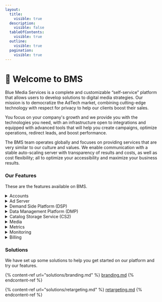```yaml
---
layout:
  title:
    visible: true
  description:
    visible: false
  tableOfContents:
    visible: true
  outline:
    visible: true
  pagination:
    visible: true
---
```


# 👋 Welcome to BMS

Blue Media Services is a complete and customizable “self-service” platform that allows users to develop solutions to digital media strategies. Our mission is to democratize the AdTech market, combining cutting-edge technology with respect for privacy to help our clients boost their sales.

You focus on your company's growth and we provide you with the technologies you need, with an infrastructure open to integrations and equipped with advanced tools that will help you create campaigns, optimize operations, redirect leads, and boost performance.

The BMS team operates globally and focuses on providing services that are very similar to our culture and values. We enable communication with a stable auto-scaling server with transparency of results and costs, as well as cost flexibility; all to optimize your accessibility and maximize your business results.

### Our Features

These are the features available on BMS.

<details>

<summary>Accounts</summary>

[Overview](product-documentation/accounts.md)

</details>

<details>

<summary>Ad Server</summary>

[Overview](product-documentation/ad-server/)

[Creatives](product-documentation/ad-serving/creatives.md)

[Creative Groups](product-documentation/ad-serving/creative-groups.md)

[Creative Metrics](product-documentation/ad-server/creatives-metrics.md)

[Ads](product-documentation/ad-server/ads/)

[Ads Metrics](product-documentation/ad-server/ads/ads-metrics.md)

[Ad Exchange Review](product-documentation/ad-server/ads/ad-exchange-review.md)

[Creative Builder](product-documentation/ad-server/creative-builder/)

[Blueprints](product-documentation/ad-serving/creative-builder/blueprints.md)

[Builds](product-documentation/ad-server/creative-builder/builds.md)

[Ad Serving Billing](product-documentation/ad-server/ad-serving-billing.md)

</details>

<details>

<summary>Demand Side Platform (DSP)</summary>

[Overview](product-documentation/demand-side-platform-dsp/)

[Managing Campaigns](product-documentation/demand-side-platform-dsp/campaigns.md)

[Managing Budgets](product-documentation/demand-side-platform-dsp/budgets.md)

[Managing Targets](product-documentation/demand-side-platform-dsp/targets.md)

[Managing Ads](product-documentation/demand-side-platform-dsp/managing-ads.md)

[DSP Metrics](product-documentation/demand-side-platform-dsp/metrics.md)

[Real Time Tab](product-documentation/demand-side-platform-dsp/real-time-tab.md)

[Campaign Billing](product-documentation/demand-side-platform-dsp/campaign-billing.md)

</details>

<details>

<summary>Data Management Platform (DMP)</summary>

[Overview](product-documentation/demand-management-platform-dmp/)

[Cookie Pools](product-documentation/demand-management-platform-dmp/cookie-pools.md)

[Cookie Pools Metrics](product-documentation/demand-management-platform-dmp/dmp-metrics/cookie-pools-metrics.md)

[Trackers](product-documentation/demand-management-platform-dmp/trackers.md)

[Trackers Metrics](product-documentation/demand-management-platform-dmp/dmp-metrics/trackers-metrics.md)

</details>

<details>

<summary>Catalog Storage Service (CS2)</summary>

[Overview](product-documentation/catalog-storage-service-cs2/)

[Catalogs](product-documentation/catalog-storage-service-cs2/catalogs.md)

[Products](product-documentation/catalog-storage-service-cs2/products.md)

[Products Metrics](product-documentation/catalog-storage-service-cs2/cs2-metrics/products-metrics.md)

[Import Channels](product-documentation/catalog-storage-service-cs2/import-channels.md)

[Import Channels Metrics](product-documentation/catalog-storage-service-cs2/cs2-metrics/import-channels-metrics.md)

[Recommendation Models](product-documentation/catalog-storage-service-cs2/recommendation-models.md)

[Recommendation Models Metrics](product-documentation/catalog-storage-service-cs2/cs2-metrics/recommendation-models-metrics.md)

</details>

<details>

<summary>Media</summary>

[Overview](product-documentation/media/)

[Media Metrics](product-documentation/media/media-metrics.md)

</details>

<details>

<summary>Metrics</summary>

[Overview](product-documentation/metrics.md)

</details>

<details>

<summary>Monitoring</summary>

[Overview](product-documentation/monitoring/)

[Event Stores](product-documentation/monitoring/event-stores.md)

[Event Stores Metrics](product-documentation/monitoring/monitoring-metrics/event-stores-metrics.md)

[Event Pipes](product-documentation/monitoring/event-pipes.md)

[Event Pipes Metrics](product-documentation/monitoring/monitoring-metrics/event-pipes-metrics.md)

[Monitoring Billing](product-documentation/monitoring/monitoring-billing.md)

</details>

<details>

<summary>Billing</summary>

[Overview](product-documentation/billing.md)

</details>

### Solutions

We have set up some solutions to help you get started on our platform and try our features.

{% content-ref url="solutions/branding.md" %}
[branding.md](solutions/branding.md)
{% endcontent-ref %}

{% content-ref url="solutions/retargeting.md" %}
[retargeting.md](solutions/retargeting.md)
{% endcontent-ref %}

